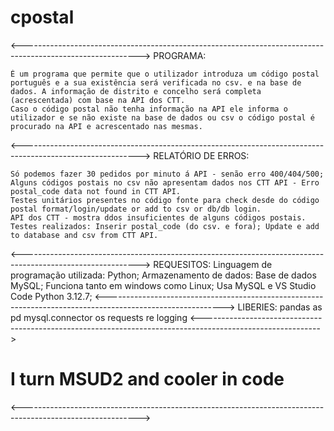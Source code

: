 # cpostal
<----------------------------------------------------------------------------------------------------------->
PROGRAMA:

    É um programa que permite que o utilizador introduza um código postal português e a sua existência será verificada no csv. e na base de dados. A informação de distrito e concelho será completa (acrescentada) com base na API dos CTT.
    Caso o código postal não tenha informação na API ele informa o utilizador e se não existe na base de dados ou csv o código postal é procurado na API e acrescentado nas mesmas. 
<----------------------------------------------------------------------------------------------------------->
RELATÓRIO DE ERROS:

    Só podemos fazer 30 pedidos por minuto á API - senão erro 400/404/500;
    Alguns códigos postais no csv não apresentam dados nos CTT API - Erro postal_code data not found in CTT API.
    Testes unitários presentes no código fonte para check desde do código postal format/login/update or add to csv or db/db login.
    API dos CTT - mostra ddos insuficientes de alguns códigos postais. 
    Testes realizados: Inserir postal_code (do csv. e fora); Update e add to database and csv from CTT API.
<----------------------------------------------------------------------------------------------------------->
REQUESITOS:
    Linguagem de programação utilizada: Python;
    Armazenamento de dados: Base de dados MySQL;
    Funciona tanto em windows como Linux;
    Usa MySQL e VS Studio Code Python 3.12.7;
<----------------------------------------------------------------------------------------------------------->
LIBERIES:
    pandas as pd
    mysql.connector
    os
    requests
    re
    logging
<----------------------------------------------------------------------------------------------------------->
# I turn MSUD2 and cooler in code #
<----------------------------------------------------------------------------------------------------------->